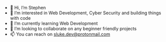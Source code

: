 - 👋 Hi, I’m Stephen
- 👀 I’m interested in Web Development, Cyber Security and building things with code
- 🌱 I’m currently learning Web Development
- 💞️ I’m looking to collaborate on any beginner friendly projects
- 📫 You can reach on sluke.dev@protonmail.com

<!---
sluke76/sluke76 is a ✨ special ✨ repository because its `README.md` (this file) appears on your GitHub profile.
You can click the Preview link to take a look at your changes.
--->

